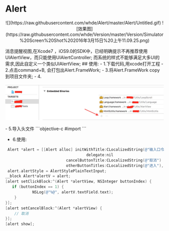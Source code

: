 # Alert
 <p align="center" >
 ![](https://raw.githubusercontent.com/whde/Alert/master/Alert/Untitled.gif)
![效果图](https://raw.githubusercontent.com/whde/Version/master/Version/Simulator%20Screen%20Shot%202016年3月15日%20上午11.09.25.png)
 </p>
消息提醒视图,在Xcode7 ，iOS9.0的SDK中，已经明确提示不再推荐使用UIAlertView，而只能使用UIAlertController; 而系统的样式不能够满足大多UI的需求,因此自定义一个类似UIAlertView;
## 使用:
- 1.下载代码,用xcode打开工程
- 2.点击command+B, 会打包出Alert.FrameWork;
- 3.将Alert.FrameWork copy到项目文件夹;
- 4.
<p align="center" >
  <img src="https://raw.githubusercontent.com/whde/Alert/master/Alert/CA246576-E925-4195-B0D6-072E7FC1F3D6.jpeg">
</p>
- 5.导入头文件 
 ```objective-c
  #import <Alert/Alert.h>
```

- 6.使用:

 ```objective-c
  Alert *alert = [[Alert alloc] initWithTitle:CLocalizedString(@"输入口令") message:nil
                                     delegate:nil
                            cancelButtonTitle:CLocalizedString(@"取消")
                            otherButtonTitles:CLocalizedString(@"进入"), nil];
  alert.alertStyle = AlertStylePlainTextInput;
 __block Alert*alertV = alert;
 [alert setClickBlock:^(Alert *alertView, NSInteger buttonIndex) {
    if (buttonIndex == 1) {
             NSLog(@"%@", alertV.textField.text);
     }
 }];
 [alert setCancelBlock:^(Alert *alertView) {
     // 取消
 }];
 [alert show];
```
